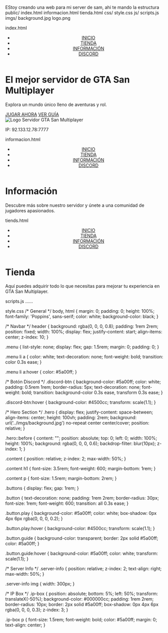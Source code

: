 EStoy creando una web para mi server de sam, ahi te mando la estructura 
public/
index.html
informacion.html
tienda.html
css/
style.css
js/
scripts.js
imgs/
background.jpg
logo.png


index.html
<!DOCTYPE html>
<html lang="es">
<head>
    <meta charset="UTF-8">
    <meta name="viewport" content="width=device-width, initial-scale=1.0">
    <title>Servidor GTA San Multiplayer</title>
    <link rel="stylesheet" href="../css/style.css">
    <link href="https://fonts.googleapis.com/css2?family=Poppins:wght@300;600&display=swap" rel="stylesheet">
</head>
<body>
    <header>
        <nav class="navbar">
            <ul class="menu">
                <li><a href="index.html">INICIO</a></li>
                <li><a href="tienda.html">TIENDA</a></li>
                <li><a href="informacion.html">INFORMACIÓN</a></li>
                <li><a href="https://discord.gg/9nD3Wmph9q" class="discord-btn">DISCORD</a></li>
            </ul>
        </nav>
    </header>
    <div class="hero">
        <div class="content">
            <h1>El mejor servidor de GTA San Multiplayer</h1>
            <p>Explora un mundo único lleno de aventuras y rol.</p>
            <div class="buttons">
                <a href="#" class="button play">JUGAR AHORA</a>
                <a href="#" class="button guide">VER GUÍA</a>
            </div>
        </div>
        <div class="server-info">
            <img src="../imgs/logo.png" alt="Logo Servidor GTA San Multiplayer">
        </div>
    </div>
    <div class="ip-box">
        <p>IP: 92.133.12.78:7777</p>
    </div>
</body>
</html>

informacion.html
<!DOCTYPE html>
<html lang="es">
<head>
    <meta charset="UTF-8">
    <meta name="viewport" content="width=device-width, initial-scale=1.0">
    <title>Información</title>
    <link rel="stylesheet" href="../css/style.css">
    <link href="https://fonts.googleapis.com/css2?family=Poppins:wght@300;600&display=swap" rel="stylesheet">
</head>
<body>
    <header>
        <nav class="navbar">
            <ul class="menu">
                <li><a href="index.html">INICIO</a></li>
                <li><a href="tienda.html">TIENDA</a></li>
                <li><a href="informacion.html">INFORMACIÓN</a></li>
                <li><a href="https://discord.gg/9nD3Wmph9q" class="discord-btn">DISCORD</a></li>
            </ul>
        </nav>
    </header>
    <main class="content">
        <h1>Información</h1>
        <p>Descubre más sobre nuestro servidor y únete a una comunidad de jugadores apasionados.</p>
    </main>
</body>
</html>

tiends.html
<!DOCTYPE html>
<html lang="es">
<head>
    <meta charset="UTF-8">
    <meta name="viewport" content="width=device-width, initial-scale=1.0">
    <title>Tienda</title>
    <link rel="stylesheet" href="../css/style.css">
    <link href="https://fonts.googleapis.com/css2?family=Poppins:wght@300;600&display=swap" rel="stylesheet">
</head>
<body>
    <header>
        <nav class="navbar">
            <ul class="menu">
                <li><a href="index.html">INICIO</a></li>
                <li><a href="tienda.html">TIENDA</a></li>
                <li><a href="informacion.html">INFORMACIÓN</a></li>
                <li><a href="https://discord.gg/9nD3Wmph9q" class="discord-btn">DISCORD</a></li>
            </ul>
        </nav>
    </header>
    <main class="content">
        <h1>Tienda</h1>
        <p>Aquí puedes adquirir todo lo que necesitas para mejorar tu experiencia en GTA San Multiplayer.</p>
    </main>
</body>
</html>

scripts.js
......

style.css
/* General */
body, html {
    margin: 0;
    padding: 0;
    height: 100%;
    font-family: 'Poppins', sans-serif;
    color: white;
    background-color: black;
}

/* Navbar */
header {
    background: rgba(0, 0, 0, 0.8);
    padding: 1rem 2rem;
    position: fixed;
    width: 100%;
    display: flex;
    justify-content: start;
    align-items: center;
    z-index: 10;
}

.menu {
    list-style: none;
    display: flex;
    gap: 1.5rem;
    margin: 0;
    padding: 0;
}

.menu li a {
    color: white;
    text-decoration: none;
    font-weight: bold;
    transition: color 0.3s ease;
}

.menu li a:hover {
    color: #5a00ff;
}

/* Botón Discord */
.discord-btn {
    background-color: #5a00ff;
    color: white;
    padding: 0.5rem 1rem;
    border-radius: 5px;
    text-decoration: none;
    font-weight: bold;
    transition: background-color 0.3s ease, transform 0.3s ease;
}

.discord-btn:hover {
    background-color: #4500cc;
    transform: scale(1.1);
}

/* Hero Section */
.hero {
    display: flex;
    justify-content: space-between;
    align-items: center;
    height: 100vh;
    padding: 2rem;
    background: url('../imgs/background.jpg') no-repeat center center/cover;
    position: relative;
}

.hero::before {
    content: "";
    position: absolute;
    top: 0;
    left: 0;
    width: 100%;
    height: 100%;
    background: rgba(0, 0, 0, 0.6);
    backdrop-filter: blur(10px);
    z-index: 1;
}

.content {
    position: relative;
    z-index: 2;
    max-width: 50%;
}

.content h1 {
    font-size: 3.5rem;
    font-weight: 600;
    margin-bottom: 1rem;
}

.content p {
    font-size: 1.5rem;
    margin-bottom: 2rem;
}

.buttons {
    display: flex;
    gap: 1rem;
}

.button {
    text-decoration: none;
    padding: 1rem 2rem;
    border-radius: 30px;
    font-size: 1rem;
    font-weight: 600;
    transition: all 0.3s ease;
}

.button.play {
    background-color: #5a00ff;
    color: white;
    box-shadow: 0px 4px 6px rgba(0, 0, 0, 0.2);
}

.button.play:hover {
    background-color: #4500cc;
    transform: scale(1.1);
}

.button.guide {
    background-color: transparent;
    border: 2px solid #5a00ff;
    color: #5a00ff;
}

.button.guide:hover {
    background-color: #5a00ff;
    color: white;
    transform: scale(1.1);
}

/* Server Info */
.server-info {
    position: relative;
    z-index: 2;
    text-align: right;
    max-width: 50%;
}

.server-info img {
    width: 300px;
}

/* IP Box */
.ip-box {
    position: absolute;
    bottom: 5%;
    left: 50%;
    transform: translateX(-50%);
    background-color: #000000cc;
    padding: 1rem 2rem;
    border-radius: 10px;
    border: 2px solid #5a00ff;
    box-shadow: 0px 4px 6px rgba(0, 0, 0, 0.3);
    z-index: 3;
}

.ip-box p {
    font-size: 1.5rem;
    font-weight: bold;
    color: #5a00ff;
    margin: 0;
    text-align: center;
}